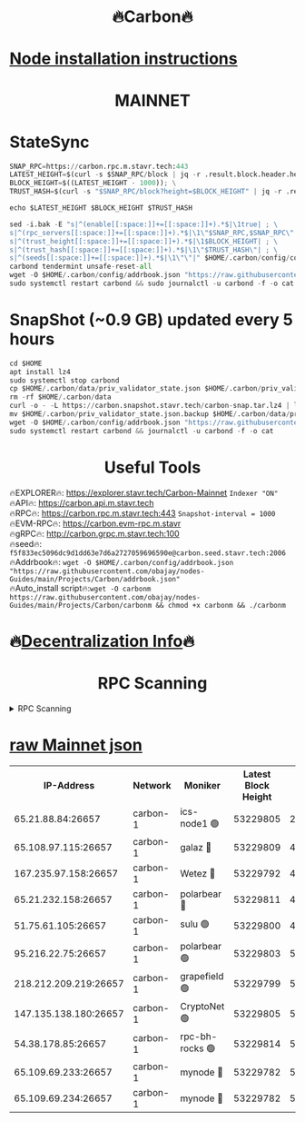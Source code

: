 <h1 align="center"> 🔥Carbon🔥</h1>

[Node installation instructions](https://github.com/obajay/nodes-Guides/tree/main/Projects/Carbon)
=
<h1 align="center"> MAINNET</h1>

# StateSync
```python
SNAP_RPC=https://carbon.rpc.m.stavr.tech:443
LATEST_HEIGHT=$(curl -s $SNAP_RPC/block | jq -r .result.block.header.height); \
BLOCK_HEIGHT=$((LATEST_HEIGHT - 1000)); \
TRUST_HASH=$(curl -s "$SNAP_RPC/block?height=$BLOCK_HEIGHT" | jq -r .result.block_id.hash)

echo $LATEST_HEIGHT $BLOCK_HEIGHT $TRUST_HASH

sed -i.bak -E "s|^(enable[[:space:]]+=[[:space:]]+).*$|\1true| ; \
s|^(rpc_servers[[:space:]]+=[[:space:]]+).*$|\1\"$SNAP_RPC,$SNAP_RPC\"| ; \
s|^(trust_height[[:space:]]+=[[:space:]]+).*$|\1$BLOCK_HEIGHT| ; \
s|^(trust_hash[[:space:]]+=[[:space:]]+).*$|\1\"$TRUST_HASH\"| ; \
s|^(seeds[[:space:]]+=[[:space:]]+).*$|\1\"\"|" $HOME/.carbon/config/config.toml
carbond tendermint unsafe-reset-all
wget -O $HOME/.carbon/config/addrbook.json "https://raw.githubusercontent.com/obajay/nodes-Guides/main/Projects/Carbon/addrbook.json"
sudo systemctl restart carbond && sudo journalctl -u carbond -f -o cat
```
# SnapShot (~0.9 GB) updated every 5 hours
```python
cd $HOME
apt install lz4
sudo systemctl stop carbond
cp $HOME/.carbon/data/priv_validator_state.json $HOME/.carbon/priv_validator_state.json.backup
rm -rf $HOME/.carbon/data
curl -o - -L https://carbon.snapshot.stavr.tech/carbon-snap.tar.lz4 | lz4 -c -d - | tar -x -C $HOME/.carbon --strip-components 2
mv $HOME/.carbon/priv_validator_state.json.backup $HOME/.carbon/data/priv_validator_state.json
wget -O $HOME/.carbon/config/addrbook.json "https://raw.githubusercontent.com/obajay/nodes-Guides/main/Projects/Carbon/addrbook.json"
sudo systemctl restart carbond && journalctl -u carbond -f -o cat
```

 <h1 align="center"> Useful Tools</h1>

🔥EXPLORER🔥:     https://explorer.stavr.tech/Carbon-Mainnet        `Indexer "ON"` \
🔥API🔥:          https://carbon.api.m.stavr.tech \
🔥RPC🔥:          https://carbon.rpc.m.stavr.tech:443              `Snapshot-interval = 1000` \
🔥EVM-RPC🔥:      https://carbon.evm-rpc.m.stavr \
🔥gRPC🔥:         http://carbon.grpc.m.stavr.tech:100 \
🔥seed🔥:      `f5f833ec5096dc9d1dd63e7d6a2727059696590e@carbon.seed.stavr.tech:2006` \
🔥Addrbook🔥:  `wget -O $HOME/.carbon/config/addrbook.json "https://raw.githubusercontent.com/obajay/nodes-Guides/main/Projects/Carbon/addrbook.json"` \
🔥Auto_install script🔥:`wget -O carbonm https://raw.githubusercontent.com/obajay/nodes-Guides/main/Projects/Carbon/carbonm && chmod +x carbonm && ./carbonm`

🔥[Decentralization Info](https://github.com/obajay/StateSync-snapshots/tree/main/Projects/Carbon/Decentralization)🔥
=
<h1 align="center"> RPC Scanning</h1>

<details>
<summary>RPC Scanning</summary>

<h2 align="center"> We scan nodes in real time every 4 hours. And we provide the final result of RPC endpoints.
We cannot influence the operation of these nodes in any way. </h2>


```python
If Voting Power is higher than 0 --> then the Node is a validator of the network and may be subject to attack and be a potential threat to the chain.
```
```python
We marked such validators with a red symbol
```

</details>

[raw Mainnet json](https://rpc-check.carbonm.stavr.tech/carbonm/rpc-carbonm-result.json)
=


<table><tr><th>IP-Address</th><th>Network</th><th>Moniker</th><th>Latest Block Height</th><th>Earliest Block Height</th><th>Catching Up</th><th>Tx Index</th><th>Voting Power</th><th>Scan Time</th></tr><tr><td>65.21.88.84:26657</td><td>carbon-1</td><td>ics-node1 🟢</td><td>53229805</td><td>21164241</td><td>False</td><td>off</td><td>0</td><td>2024-02-04T04:44:10.831386135UTC</td></tr><tr><td>65.108.97.115:26657</td><td>carbon-1</td><td>galaz 🔴</td><td>53229809</td><td>47374001</td><td>False</td><td>on</td><td>11244462172</td><td>2024-02-04T04:44:19.705544809UTC</td></tr><tr><td>167.235.97.158:26657</td><td>carbon-1</td><td>Wetez 🔴</td><td>53229792</td><td>48067570</td><td>False</td><td>on</td><td>1331018622</td><td>2024-02-04T04:43:45.597246973UTC</td></tr><tr><td>65.21.232.158:26657</td><td>carbon-1</td><td>polarbear 🔴</td><td>53229811</td><td>48126001</td><td>False</td><td>on</td><td>10923320815</td><td>2024-02-04T04:44:28.338124980UTC</td></tr><tr><td>51.75.61.105:26657</td><td>carbon-1</td><td>sulu 🟢</td><td>53229800</td><td>48742001</td><td>False</td><td>on</td><td>0</td><td>2024-02-04T04:44:01.906496312UTC</td></tr><tr><td>95.216.22.75:26657</td><td>carbon-1</td><td>polarbear 🟢</td><td>53229803</td><td>52338001</td><td>False</td><td>on</td><td>0</td><td>2024-02-04T04:44:08.328473868UTC</td></tr><tr><td>218.212.209.219:26657</td><td>carbon-1</td><td>grapefield 🟢</td><td>53229799</td><td>52371001</td><td>False</td><td>on</td><td>0</td><td>2024-02-04T04:43:59.484365688UTC</td></tr><tr><td>147.135.138.180:26657</td><td>carbon-1</td><td>CryptoNet 🟢</td><td>53229805</td><td>52934001</td><td>False</td><td>on</td><td>0</td><td>2024-02-04T04:44:11.131039655UTC</td></tr><tr><td>54.38.178.85:26657</td><td>carbon-1</td><td>rpc-bh-rocks 🟢</td><td>53229814</td><td>53130001</td><td>False</td><td>on</td><td>0</td><td>2024-02-04T04:44:32.776293991UTC</td></tr><tr><td>65.109.69.233:26657</td><td>carbon-1</td><td>mynode 🔴</td><td>53229782</td><td>53160001</td><td>False</td><td>off</td><td>8688253502</td><td>2024-02-04T04:43:24.352424297UTC</td></tr><tr><td>65.109.69.234:26657</td><td>carbon-1</td><td>mynode 🔴</td><td>53229782</td><td>53160001</td><td>False</td><td>off</td><td>12853498513</td><td>2024-02-04T04:43:24.722520123UTC</td></tr></table>
